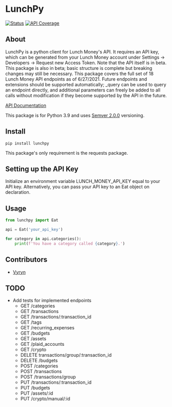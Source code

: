 LunchPy
===========
[![Status](https://img.shields.io/badge/status-beta-yellow)](https://img.shields.io/badge/status-beta-yellow)
[![API Coverage](https://img.shields.io/badge/endpoints_covered-18/18-g)](https://img.shields.io/badge/endpoints_covered-18/18-g)

## About

LunchPy is a python client for Lunch Money's API. It requires an API key, which can be generated from your 
Lunch Money account under Settings -> Developers -> Request new Access Token. Note that the API itself
is in beta. This package is also in beta; basic structure is complete but breaking changes may still be necessary.
This package covers the full set of 18 Lunch Money API endpoints as of 6/27/2021. Future endpoints and extensions 
should be supported automatically; _query can be used to query an endpoint directly, and additional parameters can 
freely be added to all calls without modification if they become supported by the API in the future.

[API Documentation](https://lunchmoney.dev/#getting-started)

This package is for Python 3.9 and uses [Semver 2.0.0](https://semver.org/spec/v2.0.0.html) versioning.

## Install

	pip install lunchpy

This package's only requirement is the requests package.

## Setting up the API Key

Initialize an environment variable LUNCH_MONEY_API_KEY equal to your API key. Alternatively, you can pass your API 
key to an Eat object on declaration. 

## Usage
```python
from lunchpy import Eat

api = Eat('your_api_key')

for category in api.categories():
    print(f'You have a category called {category}.')
```

## Contributors

* [Vyryn](https://github.com/vyryn)

## TODO

- Add tests for implemented endpoints
    - GET /categories
    - GET /transactions
    - GET /transactions/:transaction_id
    - GET /tags
    - GET /recurring_expenses
    - GET /budgets
    - GET /assets
    - GET /plaid_accounts
    - GET /crypto
    - DELETE transactions/group/:transaction_id
    - DELETE /budgets
    - POST /categories
    - POST /transactions
    - POST /transactions/group
    - PUT /transactions/:transaction_id
    - PUT /budgets
    - PUT /assets/:id
    - PUT /crypto/manual/:id